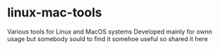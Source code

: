 # linux-mac-tools
Various tools for Linux and MacOS systems
Developed mainly for ownn usage but somebody sould to find it somehoe useful so shared it here
